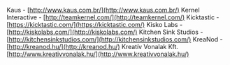 Kaus - [http://www.kaus.com.br/](http://www.kaus.com.br/)
Kernel Interactive - [http://teamkernel.com/](http://teamkernel.com/)
Kicktastic - [https://kicktastic.com/](https://kicktastic.com/)
Kisko Labs - [http://kiskolabs.com/](http://kiskolabs.com/)
Kitchen Sink Studios - [http://kitchensinkstudios.com/](http://kitchensinkstudios.com/)
KreaNod - [http://kreanod.hu/](http://kreanod.hu/)
Kreatív Vonalak Kft. [http://www.kreativvonalak.hu/](http://www.kreativvonalak.hu/)